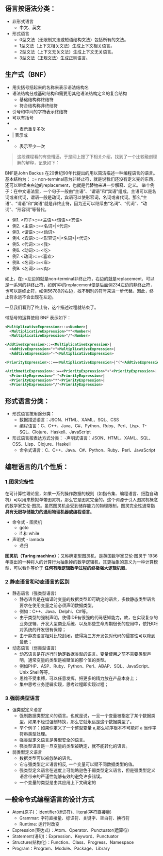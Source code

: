 ## 语言按语法分类：
- 非形式语言
  - 中文、英文
- 形式语言
  - 0型文法（无限制文法或短语结构文法）包括所有的文法。
  - 1型文法（上下文相关文法）生成上下文相关语言。
  - 2型文法（上下文无关文法）生成上下文无关语言。
  - 3型文法（正规文法）生成正则语言。

## 生产式（BNF）
- 用尖括号括起来的名称来表示语法结构名
- 语法结构分成基础结构和需要用其他语法结构定义的复合结构
  - 基础结构称终结符
  - 符合结构称非终结符
- 引号和中间的字符表示终结符
- 可以有括号
- * 表示重复多次
- | 表示或
- + 表示至少一次

> 这段课程看的有些懵逼，于是网上搜了下相关介绍，找到了一个比较融创理解的解释，记录如下：

BNF是John Backus 在20世纪90年代提出的用以简洁描述一种编程语言的语言。
基本结构为：<non-terminal> ::= <replacement>
non-terminal意为非终止符，就是说我们还没有定义完的东西，还可以继续由右边的replacement，也就是代替物来进一步解释、定义。
举个例子：在中文语法里，一个句子一般由“主语”、“谓语”和“宾语”组成，主语可以是名词或者代词，谓语一般是动词，宾语可以使形容词，名词或者代词。那么“主语”、“谓语”和“宾语”就是非终止符，因为还可以继续由“名词”、“代词”、“动词”、“形容词”等替代。
- 例1. <句子>::=<主语><谓语><宾语>
- 例2. <主语>::=<名词>|<代词>
- 例3. <谓语>::=<动词>
- 例4. <宾语>::=<形容词>|<名词>|<代词>
- 例5. <代词>::=<我>
- 例6. <动词>::=<吃>
- 例7. <动词>::=<喜欢>
- 例8. <名词>::=<车>
- 例9. <名词>::=<肉>

如上，在::=左边的就是non-terminal非终止符，右边的就是replacement，可以是一系列的非终止符，如例1中的replacement便是后面例234左边的非终止符，也可以是终止符，如例56789的右边，找不到别的符号来进一步代替。因此，终止符永远不会出现在左边。

一旦我们看到了终止符，这个描述过程就结束了。

带括号的运算使用 BNF 表示如下：
```xml
<MultiplicativeExpression>::=<Number>|
  <MultiplicativeExpression>"*"<Number>|
  <MultiplicativeExpression>"/"<Number>

<AddtiveExpression>::=<MultiplicativeExpression>|
  <AddtiveExpression>"+"<MultiplicativeExpression>|
  <AddtiveExpression>"-"<MultiplicativeExpression>

<PriorityExpression>::==<MultiplicativeExpression>|"("<AddtiveExpression>")"

<ArithmeticExpression>::==<PriorityExpression>"+"<PriorityExpression>|
  <PriorityExpression>"-"<PriorityExpression>|
  <PriorityExpression>"*"<PriorityExpression>|
  <PriorityExpression>"/"<PriorityExpression>
```

## 形式语言分类：
- 形式语言按用途分类：
  - 数据描述语言：JSON、HTML、XAML、SQL、CSS
  - 编程语言：C、C++、Java、C#、Python、Ruby、Perl、Lisp、T-SQL、Clojure、Haskell、JavaScript
- 形式语言按表达方式分类：
  -声明式语言：JSON、HTML、XAML、SQL、CSS、Lisp、Clojure、Haskell
  - 命令式语言：C、C++、Java、C#、Python、Ruby、Perl、JavaScript

## 编程语言的几个性质：
### 1.图灵完备性
在可计算性理论里，如果一系列操作数据的规则（如指令集、编程语言、细胞自动机）可以用来模拟单带图灵机，那么它是图灵完全的。这个词源于引入图灵机概念的数学家艾伦·图灵。虽然图灵机会受到储存能力的物理限制，图灵完全性通常指 **具有无限存储能力的通用物理机器或编程语言**。

- 命令式 - 图灵机
  - goto
  - if 和 while
- 声明式 - lambda
  - 递归

**图灵机（Turing machine）**：又称确定型图灵机，是英国数学家艾伦·图灵于 1936 年提出的一种将人的计算行为抽象掉的数学逻辑机，其更抽象的意义为一种计算模型，可以看作等价于 **任何有限逻辑数学过程的终极强大逻辑机器**。

### 2.静态语言和动态语言的区别
- 静态语言（强类型语言）
  - 静态语言是在编译时变量的数据类型即可确定的语言，多数静态类型语言要求在使用变量之前必须声明数据类型。 
  - 例如：C++、Java、Delphi、C#等。
  - 由于类型的强制声明，使得IDE有很强的代码感知能力，故，在实现复杂的业务逻辑、开发大型商业系统、以及那些生命周期很长的应用中，依托IDE对系统的开发很有保障；
  - 由于静态语言相对比较封闭，使得第三方开发包对代码的侵害性可以降到最低；
- 动态语言（弱类型语言）
  - 动态语言是在运行时确定数据类型的语言。变量使用之前不需要类型声明，通常变量的类型是被赋值的那个值的类型。 
  - 例如PHP、ASP、Ruby、Python、Perl、ABAP、SQL、JavaScript、Unix Shell等等。
  - 思维不受束缚，可以任意发挥，把更多的精力放在产品本身上；
  - 集中思考业务逻辑实现，思考过程即实现过程；

### 3.强弱类型语言
- 强类型定义语言
  - 强制数据类型定义的语言。也就是说，一旦一个变量被指定了某个数据类型，如果不经过强制转换，那么它就永远是这个数据类型了。
  - 举个例子：如果你定义了一个整型变量 a,那么程序根本不可能将 a 当作字符串类型处理。
  - 强类型定义语言是类型安全的语言。
  - 强类型语言是一旦变量的类型被确定，就不能转化的语言。 
- 弱类型定义语言
  - 数据类型可以被忽略的语言。
  - 它与强类型定义语言相反, 一个变量可以赋不同数据类型的值。
  - 强类型定义语言在速度上可能略逊色于弱类型定义语言，但是强类型定义语言带来的严谨性能够有效的避免许多错误。
  - 一个变量的类型是由其应用上下文确定的

## 一般命令式编程语言的设计方式
- Atom(原子)：identifier(标识符)、literal(字符直接量)
  - Grammar: 字符直接量、标识符、关键字、空白符、换行符
  - Runtime: 运行时改变
- Expression(表达式)：Atom、Operator、Punctuator(运算符)
- Statement(语句)：Expression、Keyword、Punctuator
- Structure(结构化)：Function、Class、Progress、Namespace
- Program：Program、Module、Package、Library
